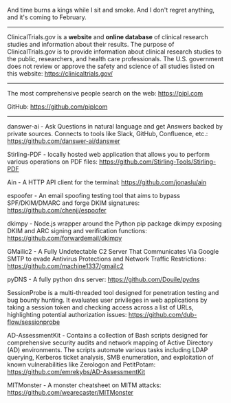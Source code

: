 
And time burns a kings while I sit and smoke.
And I don't regret anything, and it's coming to February.

----

ClinicalTrials.gov is a **website** and **online database** of clinical research studies and information about their results. The purpose of ClinicalTrials.gov is to provide information about clinical research studies to the public, researchers, and health care professionals. The U.S. government does not review or approve the safety and science of all studies listed on this website: https://clinicaltrials.gov/

----

The most comprehensive people search on the web: https://pipl.com

GitHub: https://github.com/piplcom

----

danswer-ai - Ask Questions in natural language and get Answers backed by private sources. Connects to tools like Slack, GitHub, Confluence, etc.: https://github.com/danswer-ai/danswer

Stirling-PDF - locally hosted web application that allows you to perform various operations on PDF files: https://github.com/Stirling-Tools/Stirling-PDF

Ain - A HTTP API client for the terminal: https://github.com/jonaslu/ain

espoofer - An email spoofing testing tool that aims to bypass SPF/DKIM/DMARC and forge DKIM signatures: https://github.com/chenjj/espoofer

dkimpy - Node.js wrapper around the Python pip package dkimpy exposing DKIM and ARC signing and verification functions: https://github.com/forwardemail/dkimpy

GMailic2 - A Fully Undetectable C2 Server That Communicates Via Google SMTP to evade Antivirus Protections and Network Traffic Restrictions: https://github.com/machine1337/gmailc2

pyDNS - A fully python dns server: https://github.com/Douile/pydns

SessionProbe is a multi-threaded tool designed for penetration testing and bug bounty hunting. It evaluates user privileges in web applications by taking a session token and checking access across a list of URLs, highlighting potential authorization issues: https://github.com/dub-flow/sessionprobe

AD-AssessmentKit - Contains a collection of Bash scripts designed for comprehensive security audits and network mapping of Active Directory (AD) environments. The scripts automate various tasks including LDAP querying, Kerberos ticket analysis, SMB enumeration, and exploitation of known vulnerabilities like Zerologon and PetitPotam: https://github.com/emrekybs/AD-AssessmentKit

MITMonster - A monster cheatsheet on MITM attacks: https://github.com/wearecaster/MITMonster